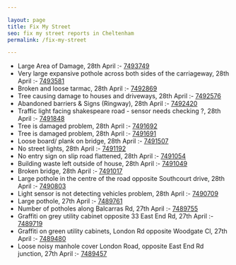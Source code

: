 ```yaml
---

layout: page
title: Fix My Street
seo: fix my street reports in Cheltenham
permalink: /fix-my-street

---
```


<!-- fix_marker starts -->

- Large Area of Damage, 28th April :- [7493749](https://www.fixmystreet.com/report/7493749)
- Very large expansive pothole across both sides of the carriageway, 28th April :- [7493581](https://www.fixmystreet.com/report/7493581)
- Broken and loose tarmac, 28th April :- [7492869](https://www.fixmystreet.com/report/7492869)
- Tree causing damage to houses and driveways, 28th April :- [7492576](https://www.fixmystreet.com/report/7492576)
- Abandoned barriers & Signs (Ringway), 28th April :- [7492420](https://www.fixmystreet.com/report/7492420)
- Traffic light facing shakespeare road - sensor needs checking ?, 28th April :- [7491848](https://www.fixmystreet.com/report/7491848)
- Tree is damaged problem, 28th April :- [7491692](https://www.fixmystreet.com/report/7491692)
- Tree is damaged problem, 28th April :- [7491691](https://www.fixmystreet.com/report/7491691)
- Loose board/ plank on bridge, 28th April :- [7491507](https://www.fixmystreet.com/report/7491507)
- No street lights, 28th April :- [7491192](https://www.fixmystreet.com/report/7491192)
- No entry sign on slip road flattened, 28th April :- [7491054](https://www.fixmystreet.com/report/7491054)
- Building waste left outside of house, 28th April :- [7491049](https://www.fixmystreet.com/report/7491049)
- Broken bridge, 28th April :- [7491017](https://www.fixmystreet.com/report/7491017)
- Large pothole in the centre of the road opposite Southcourt drive, 28th April :- [7490803](https://www.fixmystreet.com/report/7490803)
- Light sensor is not detecting vehicles problem, 28th April :- [7490709](https://www.fixmystreet.com/report/7490709)
- Large pothole, 27th April :- [7489761](https://www.fixmystreet.com/report/7489761)
- Number of potholes along Balcarras Rd, 27th April :- [7489755](https://www.fixmystreet.com/report/7489755)
- Graffiti on grey utility cabinet opposite 33 East End Rd, 27th April :- [7489719](https://www.fixmystreet.com/report/7489719)
- Graffiti on green utility cabinets, London Rd opposite Woodgate Cl, 27th April :- [7489480](https://www.fixmystreet.com/report/7489480)
- Loose noisy manhole cover London Road, opposite East End Rd junction, 27th April :- [7489457](https://www.fixmystreet.com/report/7489457)

<!-- fix_marker ends -->